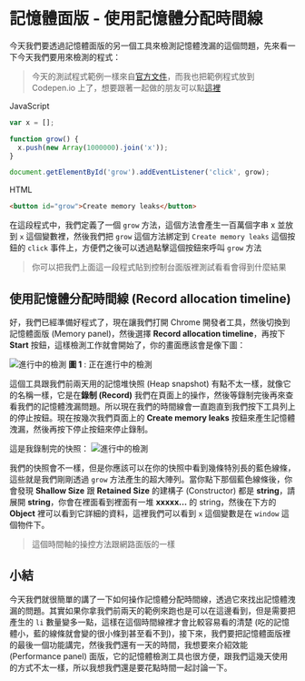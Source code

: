 # 記憶體面版 - 使用記憶體分配時間線
今天我們要透過記憶體面版的另一個工具來檢測記憶體洩漏的這個問題，先來看一下今天我們要用來檢測的程式：

> 今天的測試程式範例一樣來自[官方文件](https://developers.google.com/web/tools/chrome-devtools/memory-problems/)，而我也把範例程式放到 Codepen.io 上了，想要跟著一起做的朋友可以點[這裡](https://codepen.io/konekoya/pen/LeWVbO)

JavaScript
```js
var x = [];

function grow() {
  x.push(new Array(1000000).join('x'));
}

document.getElementById('grow').addEventListener('click', grow);
```

HTML
```html
<button id="grow">Create memory leaks</button>
```

在這段程式中，我們定義了一個 `grow` 方法，這個方法會產生一百萬個字串 x 並放到 `x` 這個變數裡，然後我們把 `grow` 這個方法綁定到 `Create memory leaks` 這個按鈕的 `click` 事件上，方便們之後可以透過點擊這個按鈕來呼叫 `grow` 方法

> 你可以把我們上面這一段程式貼到控制台面版裡測試看看會得到什麼結果


## 使用記憶體分配時間線 (Record allocation timeline)

好，我們已經準備好程式了，現在讓我們打開 Chrome 開發者工具，然後切換到記憶體面版 (Memory panel)，然後選擇 **Record allocation timeline**，再按下 **Start** 按鈕，這樣檢測工作就會開始了，你的畫面應該會是像下圖：

![進行中的檢測](https://www.dropbox.com/s/juu7o7wwvun4ej9/recording.jpg?raw=1)
**圖 1** : 正在進行中的檢測

這個工具跟我們前兩天用的記憶堆快照 (Heap snapshot) 有點不太一樣，就像它的名稱一樣，它是在**錄制 (Record)** 我們在頁面上的操作，然後等錄制完後再來查看我們的記憶體洩漏問題。所以現在我們的時間線會一直跑直到我們按下工具列上的停止按鈕。現在按幾次我們頁面上的 **Create memory leaks** 按鈕來產生記憶體洩漏，然後再按下停止按鈕來停止錄制。

這是我錄制完的快照：
![進行中的檢測]()

我們的快照會不一樣，但是你應該可以在你的快照中看到幾條特別長的藍色線條，這些就是我們剛剛透過 `grow` 方法產生的超大陣列。當你點下那個藍色線條後，你會發現 **Shallow Size** 跟 **Retained Size** 的建構子 (Constructor) 都是 **string**，請展開 **string**，你會在裡面看到裡面有一堆 **xxxxx...** 的 string，然後在下方的 **Object** 裡可以看到它詳細的資料，這裡我們可以看到 `x` 這個變數是在 `window` 這個物件下。

> 這個時間軸的操控方法跟網路面版的一樣

## 小結
今天我們就很簡單的講了一下如何操作記憶體分配時間線，透過它來找出記憶體洩漏的問題。其實如果你拿我們前兩天的範例來跑也是可以在這邊看到，但是需要把產生的 `li` 數量變多一點，這樣在這個時間線裡才會比較容易看的清楚 (吃的記憶體小，藍的線條就會變的很小條到甚至看不到)，接下來，我們要把記憶體面版裡的最後一個功能講完，然後我們還有一天的時間，我想要來介紹效能 (Performance panel) 面版，它的記憶體檢測工具也很方便，跟我們這幾天使用的方式不太一樣，所以我想我們還是要花點時間一起討論一下。

